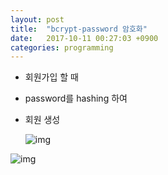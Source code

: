 ```yaml
---
layout: post
title:  "bcrypt-password 암호화"
date:   2017-10-11 00:27:03 +0900
categories: programming
---
```


- 회원가입 할 때

- password를 hashing 하여 

- 회원 생성

	![img](https://github.com/KoJunHee/kojunhee.github.io/raw/master/img/23.png)

![img](https://github.com/KoJunHee/kojunhee.github.io/raw/master/img/24.png)




